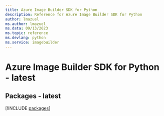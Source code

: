 ```yaml
---
title: Azure Image Builder SDK for Python
description: Reference for Azure Image Builder SDK for Python
author: lmazuel
ms.author: lmazuel
ms.data: 09/13/2023
ms.topic: reference
ms.devlang: python
ms.service: imagebuilder
---
```

# Azure Image Builder SDK for Python - latest
## Packages - latest
[!INCLUDE [packages](image-builder-index.md)]
